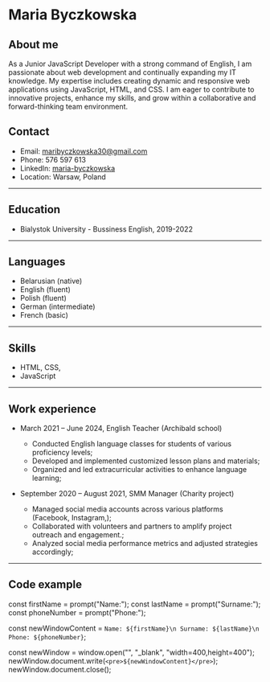 # Maria Byczkowska

## About me 
As a Junior JavaScript Developer with a strong command of English, I am passionate about web development and continually expanding my IT knowledge. 
My expertise includes creating dynamic and responsive web applications using JavaScript, HTML, and CSS. 
I am eager to contribute to innovative projects, enhance my skills, and grow within a collaborative and forward-thinking team environment.


## Contact
 - Email: maribyczkowska30@gmail.com
 - Phone: 576 597 613
 - LinkedIn: [maria-byczkowska](https://www.linkedin.com/in/maria-byczkowska-2187b8236/)
 - Location: Warsaw, Poland

*********

## Education
 - Bialystok University - Bussiness English, 2019-2022

***********

## Languages
 - Belarusian (native)
 - English (fluent)
 - Polish (fluent)
 - German (intermediate)
 - French (basic)

*********

## Skills
- HTML, CSS, 
- JavaScript

**********

## Work experience 

- March 2021 – June 2024, English Teacher (Archibald school)
  - Conducted English language classes for students of various proficiency levels;
  - Developed and implemented customized lesson plans and materials;
  - Organized and led extracurricular activities to enhance language learning;
 

- September 2020 – August 2021, SMM Manager (Charity project)
  - Managed social media accounts across various platforms (Facebook, Instagram,);
  - Collaborated with volunteers and partners to amplify project outreach and engagement.;
  - Analyzed social media performance metrics and adjusted strategies accordingly;

********* 

## Code example

const firstName = prompt("Name:");
const lastName = prompt("Surname:");
const phoneNumber = prompt("Phone:");


const newWindowContent = `
    Name: ${firstName}\n
    Surname: ${lastName}\n
    Phone: ${phoneNumber}
`;

const newWindow = window.open("", "_blank", "width=400,height=400");
newWindow.document.write(`<pre>${newWindowContent}</pre>`);
newWindow.document.close();

